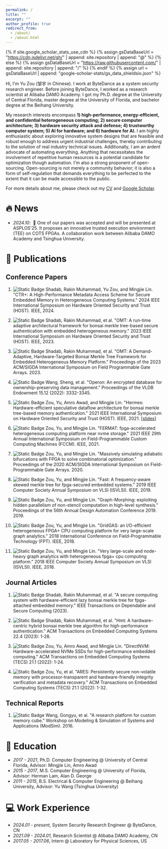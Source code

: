 ```yaml
---
permalink: /
title: ""
excerpt: ""
author_profile: true
redirect_from:
  - /about/
  - /about.html
---
```


{% if site.google_scholar_stats_use_cdn %}
{% assign gsDataBaseUrl = "https://cdn.jsdelivr.net/gh/" | append: site.repository | append: "@" %}
{% else %}
{% assign gsDataBaseUrl = "https://raw.githubusercontent.com/" | append: site.repository | append: "/" %}
{% endif %}
{% assign url = gsDataBaseUrl | append: "google-scholar-stats/gs_data_shieldsio.json" %}

<span class='anchor' id='about-me'></span>

Hi, I'm Yu Zou (邹宇 in Chinese). I work at ByteDance as a system security research engineer.
Before joining ByteDance, I worked as a research scientist
at Alibaba DAMO Academy.
I got my Ph.D. degree at the University of Central Florida, master degree at the University of Florida,
and bachelor degree at the Beihang University.

My research interests encompass
**1) high-performance, energy-efficient, and confidential
heterogeneous
computing; 2) secure computer architecture; 3) hardware security attack and defense; 4) trustworthy computer system; 5) AI for hardware; and 6) hardware for AI.**
I am highly enthusiastic about exploring innovative system
designs that are feasible and robust enough
to address urgent industrial challenges, thereby contributing to the solution of real industry
technical issues.
Additionally, I am an ardent advocate of automating everything.
Anything that necessitates the involvement of repetitive human resources is a potential candidate
for optimization though automation.
I'm also a strong proponent of open-sourcing. Open-sourcing is not merely a community behavior;
it is also a form of self-regulation that demands everything to
be perfected to the extent that
it can be made accessible to the public.

For more details about me, please check out my
[CV](../assets/YuZou_2025_January.pdf) and
[Google Scholar](https://scholar.google.com/citations?hl=en&user=PnFDtw4AAAAJ).

# 🔥 News

- _2024.10_: &nbsp;🎉 One of our papers was accepted and will be presented at ASPLOS'25. It proposes an innovative trusted execution environment (TEE) on COTS FPGAs. A collaboration work between Alibaba DAMO Academy and Tsinghua University.

# 📝 Publications

## Conference Papers

1. ![Static Badge](https://img.shields.io/badge/HOST-2024-blue) Shadab, Rakin Muhammad, Yu Zou, and Mingjie Lin. "CTR+: A High-Performance Metadata Access Scheme for Secure Embedded Memory in Heterogeneous Computing Systems." 2024 IEEE International Symposium on Hardware Oriented Security and Trust (HOST). IEEE, 2024.

2. ![Static Badge](https://img.shields.io/badge/HOST-2023-blue) Shadab, Rakin Muhammad, et al. "OMT: A run-time adaptive architectural framework for bonsai merkle tree-based secure authentication with embedded heterogeneous memory." 2023 IEEE International Symposium on Hardware Oriented Security and Trust (HOST). IEEE, 2023.

3. ![Static Badge](https://img.shields.io/badge/FPGA-2023-blue) Shadab, Rakin Muhammad, et al. "OMT: A Demand-Adaptive, Hardware-Targeted Bonsai Merkle Tree Framework for Embedded Heterogeneous Memory Platform." Proceedings of the 2023 ACM/SIGDA International Symposium on Field Programmable Gate Arrays. 2023.

4. ![Static Badge](https://img.shields.io/badge/VLDB-2022-blue) Wang, Sheng, et al. "Operon: An encrypted database for ownership-preserving data management." Proceedings of the VLDB Endowment 15.12 (2022): 3332-3345.

5. ![Static Badge](https://img.shields.io/badge/HOST-2021-blue) Zou, Yu, Amro Awad, and Mingjie Lin. "Hermes: Hardware-efficient speculative dataflow architecture for bonsai merkle tree-based memory authentication." 2021 IEEE International Symposium on Hardware Oriented Security and Trust (HOST). IEEE, 2021.
   [\[slides\]](https://docs.google.com/presentation/d/1r9oedgGqS8LJf1bSxom_2GIhe8eQ2NEL/edit#slide=id.p1)

6. ![Static Badge](https://img.shields.io/badge/FCCM-2021-blue) Zou, Yu, and Mingjie Lin. "FERMAT: fpga-accelerated heterogeneous computing platform near nvme storage." 2021 IEEE 29th Annual International Symposium on Field-Programmable Custom Computing Machines (FCCM). IEEE, 2021.

7. ![Static Badge](https://img.shields.io/badge/FPGA-2020-blue) Zou, Yu, and Mingjie Lin. "Massively simulating adiabatic bifurcations with FPGA to solve combinatorial optimization." Proceedings of the 2020 ACM/SIGDA International Symposium on Field-Programmable Gate Arrays. 2020.

8. ![Static Badge](https://img.shields.io/badge/ISVLSI-2019-blue) Zou, Yu, and Mingjie Lin. "Fast: A frequency-aware skewed merkle tree for fpga-secured embedded systems." 2019 IEEE Computer Society Annual Symposium on VLSI (ISVLSI). IEEE, 2019.

9. ![Static Badge](https://img.shields.io/badge/DAC-2019-blue) Zou, Yu, and Mingjie Lin. "Graph-Morphing: exploiting hidden parallelism of non-stencil computation in high-level synthesis." Proceedings of the 56th Annual Design Automation Conference 2019. 2019.

10. ![Static Badge](https://img.shields.io/badge/FPT-2018-blue) Zou, Yu, and Mingjie Lin. "GridGAS: an I/O-efficient heterogeneous FPGA+ CPU computing platform for very large-scale graph analytics." 2018 International Conference on Field-Programmable Technology (FPT). IEEE, 2018.

11. ![Static Badge](https://img.shields.io/badge/ISVLSI-2018-blue) Zou, Yu, and Mingjie Lin. "Very large-scale and node-heavy graph analytics with heterogeneous fpga+ cpu computing platform." 2018 IEEE Computer Society Annual Symposium on VLSI (ISVLSI). IEEE, 2018.

## Journal Articles

1. ![Static Badge](https://img.shields.io/badge/TDSC-2023-red) Shadab, Rakin Muhammad, et al. "A secure computing system with hardware-efficient lazy bonsai merkle tree for fpga-attached embedded memory." IEEE Transactions on Dependable and Secure Computing (2023).

2. ![Static Badge](https://img.shields.io/badge/TECS-2023-red) Shadab, Rakin Muhammad, et al. "Hmt: A hardware-centric hybrid bonsai merkle tree algorithm for high-performance authentication." ACM Transactions on Embedded Computing Systems 22.4 (2023): 1-28.

3. ![Static Badge](https://img.shields.io/badge/TECS-2021-red) Zou, Yu, Amro Awad, and Mingjie Lin. "DirectNVM: Hardware-accelerated NVMe SSDs for high-performance embedded computing." ACM Transactions on Embedded Computing Systems (TECS) 21.1 (2022): 1-24.

4. ![Static Badge](https://img.shields.io/badge/TECS-2021-red) Zou, Yu, et al. "ARES: Persistently secure non-volatile memory with processor-transparent and hardware-friendly integrity verification and metadata recovery." ACM Transactions on Embedded Computing Systems (TECS) 21.1 (2022): 1-32.

## Technical Reports

1. ![Static Badge](https://img.shields.io/badge/ModSim-2016-purple) Wang, Gongyu, et al. "A research platform for custom memory cube." Workshop on Modeling & Simulation of Systems and Applications (ModSim). 2016.

<!-- # 🎖 Honors and Awards
- *2021.10* Lorem ipsum dolor sit amet, consectetur adipiscing elit. Vivamus ornare aliquet ipsum, ac tempus justo dapibus sit amet.
- *2021.09* Lorem ipsum dolor sit amet, consectetur adipiscing elit. Vivamus ornare aliquet ipsum, ac tempus justo dapibus sit amet.  -->

# 📖 Education

- _2017 - 2021_, Ph.D. Computer Engineering @ University of Central Florida, Advisor: Mingjie Lin, Amro Awad
- _2015 - 2017_, M.S. Computer Engineering @ University of Florida, Advisor: Herman Lam, Alan D. George
- _2011 - 2015_, B.S. Electrical & Computer Engineering @ Beihang University, Advisor: Yu Wang (Tsinghua University)

<!-- # 💬 Invited Talks
- *2021.06*, Lorem ipsum dolor sit amet, consectetur adipiscing elit. Vivamus ornare aliquet ipsum, ac tempus justo dapibus sit amet.
- *2021.03*, Lorem ipsum dolor sit amet, consectetur adipiscing elit. Vivamus ornare aliquet ipsum, ac tempus justo dapibus sit amet.  \| [\[video\]](https://github.com/) -->

# 💻 Work Experience

- _2024.01 - present_, System Security Research Engineer @ ByteDance, CN
- _2021.09 - 2024.01_, Research Scientist @ Alibaba DAMO Academy, CN
- _2017.05 - 2017.06_, Intern @ Laboratory for Physical Sciences, US
